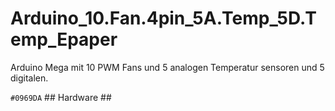 # Arduino_10.Fan.4pin_5A.Temp_5D.Temp_Epaper
Arduino Mega mit 10 PWM Fans und 5 analogen Temperatur sensoren und 5 digitalen.

`#0969DA` ## Hardware ##
